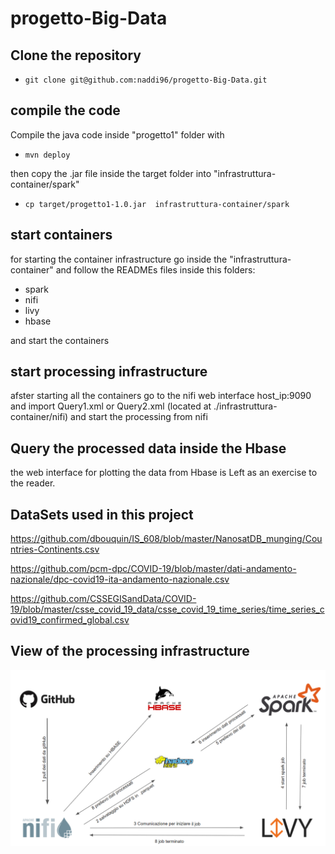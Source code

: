 # progetto-Big-Data

## Clone the repository

- `git clone git@github.com:naddi96/progetto-Big-Data.git`


## compile the code

Compile the java code inside "progetto1" folder with 

- `mvn deploy`

then copy the .jar file inside the target folder into "infrastruttura-container/spark"

- `cp target/progetto1-1.0.jar  infrastruttura-container/spark`

## start containers

for starting the container infrastructure go inside the "infrastruttura-container" and follow the READMEs files inside this folders:

   - spark
   - nifi
   - livy
   - hbase

and start the containers

## start processing infrastructure

afster starting all the containers go to the nifi web interface host_ip:9090 and import Query1.xml or Query2.xml (located at ./infrastruttura-container/nifi)
and start the processing from nifi

## Query the processed data inside the Hbase

the web interface for plotting the data from Hbase is Left as an exercise to the reader.

## DataSets used in this project
   
   https://github.com/dbouquin/IS_608/blob/master/NanosatDB_munging/Countries-Continents.csv
   
   https://github.com/pcm-dpc/COVID-19/blob/master/dati-andamento-nazionale/dpc-covid19-ita-andamento-nazionale.csv
   
   https://github.com/CSSEGISandData/COVID-19/blob/master/csse_covid_19_data/csse_covid_19_time_series/time_series_covid19_confirmed_global.csv

## View of the processing infrastructure

![processing infrastructure](https://github.com/naddi96/progetto-Big-Data/blob/master/report/sistema.png?raw=true)
